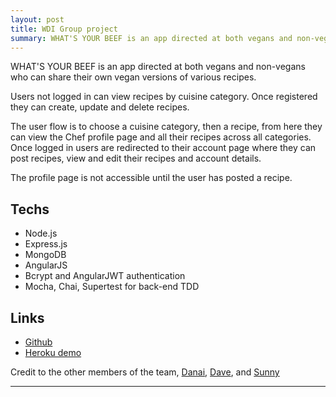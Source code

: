 ```yaml
---
layout: post
title: WDI Group project
summary: WHAT'S YOUR BEEF is an app directed at both vegans and non-vegans who can share their own vegan versions of popular recipes.
---
```


WHAT'S YOUR BEEF is an app directed at both vegans and non-vegans who can share their own vegan versions of various recipes.

Users not logged in can view recipes by cuisine category. Once registered they can create, update and delete recipes.

The user flow is to choose a cuisine category, then a recipe, from here they can view the Chef profile page and all their recipes across all categories.
Once logged in users are redirected to their account page where they can post recipes, view and edit their recipes and account details.

The profile page is not accessible until the user has posted a recipe.

## Techs
- Node.js
- Express.js
- MongoDB
- AngularJS
- Bcrypt and AngularJWT authentication
- Mocha, Chai, Supertest for back-end TDD


## Links
- [Github](https://github.com/Sunnyg23/wdi-group-project)
- [Heroku demo](https://veganchef-lboyle.herokuapp.com)

Credit to the other members of the team, [Danai](https://github.com/danainanou), [Dave](https://github.com/DaveMitten), and [Sunny](https://github.com/Sunnyg23)

***
